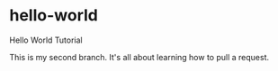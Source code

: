 # hello-world
Hello World Tutorial

This is my second branch.
It's all about learning how to pull a request. 
